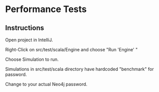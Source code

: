 # Performance Tests

Instructions
------------ 

Open project in IntelliJ.

Right-Click on src/test/scala/Engine and choose "Run 'Engine' "

Choose Simulation to run.

Simulations in src/test/scala directory have hardcoded "benchmark" for password. 

Change to your actual Neo4j password.